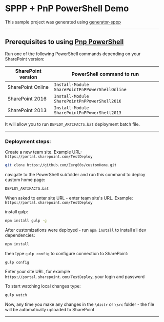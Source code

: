 # SPPP + PnP PowerShell Demo

This sample project was generated using [generator-sppp](https://github.com/koltyakov/generator-sppp)


---

## Prerequisites to using [Pnp PowerShell](https://github.com/SharePoint/PnP-PowerShell)
Run one of the following PowerShell commands depending on your SharePoint version:

| SharePoint version | PowerShell command to run |
| ------ | ------ |
| SharePoint Online | `Install-Module SharePointPnPPowerShellOnline` |
| SharePoint 2016 | `Install-Module SharePointPnPPowerShell2016` |
| SharePoint 2013 | `Install-Module SharePointPnPPowerShell2013` |

It will allow you to run `DEPLOY_ARTIFACTS.bat` deployment batch file.

---

### Deployment steps:
Create a new team site. Example URL: `https://portal.sharepoint.com/TestDeploy`

```sh
git clone https://github.com/Zerg00s/customHome.git
```
navigate to the PowerShell subfolder and run this command to deploy custom home page:
```sh
DEPLOY_ARTIFACTS.bat
```
When asked to enter site URL - enter team site's URL. Example: `https://portal.sharepoint.com/TestDeploy`

install gulp:
```sh
npm install gulp -g
```

After customizations were deployed - run `npm install` to install all dev dependencies:
```sh
npm install
```

then type `gulp config` to configure connection to SharePoint:
```sh
gulp config
```
Enter your site URL, for example `https://portal.sharepoint.com/TestDeploy`, your login and password

To start watching local changes type:

```sh
gulp watch
```

Now, any time you make any changes in the `\distr` or `\src` folder - the file will be automatically uploaded to SharePoint

---